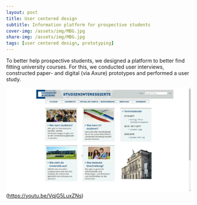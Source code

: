 ```yaml
---
layout: post
title: User centered design
subtitle: Information platform for prospective students
cover-img: /assets/img/MBG.jpg
share-img: /assets/img/MBG.jpg
tags: [user centered design, prototyping]
---
```


To better help prospective students, we designed a platform to better find fitting university courses. For this, we conducted user interviews, constructed paper- and digital (via Axure) prototypes and performed a user study.

![](/assets/img/MBG.jpg)(https://youtu.be/VqjG5LuxZNs)

